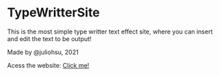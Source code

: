 # TypeWritterSite

This is the most simple type writter text effect site, where you can insert and edit the text to be output!

Made by @juliohsu, 2021


Acess the website: <a href="https://type-writter-site.vercel.app/" target="_blank" >Click me!</a>

